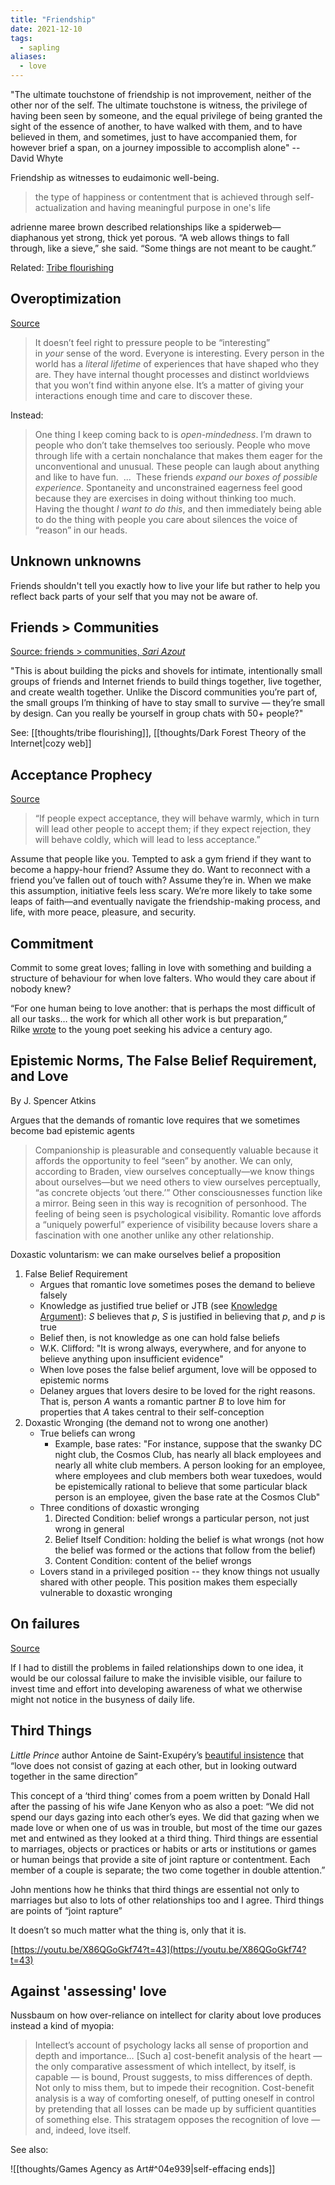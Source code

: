 ```yaml
---
title: "Friendship"
date: 2021-12-10
tags:
  - sapling
aliases:
  - love
---
```


"The ultimate touchstone of friendship is not improvement, neither of the other nor of the self. The ultimate touchstone is witness, the privilege of having been seen by someone, and the equal privilege of being granted the sight of the essence of another, to have walked with them, and to have believed in them, and sometimes, just to have accompanied them, for however brief a span, on a journey impossible to accomplish alone" -- David Whyte

Friendship as witnesses to eudaimonic well-being.

> the type of happiness or contentment that is achieved through self-actualization and having meaningful purpose in one's life

adrienne maree brown described relationships like a spiderweb—diaphanous yet strong, thick yet porous. “A web allows things to fall through, like a sieve,” she said. “Some things are not meant to be caught.”

Related: [Tribe flourishing](thoughts/tribe%20flourishing.md)

## Overoptimization

[Source](https://eliqian.substack.com/p/stop-trying-to-have-interesting-friends)

> It doesn’t feel right to pressure people to be “interesting” in *your* sense of the word. Everyone is interesting. Every person in the world has a *literal lifetime* of experiences that have shaped who they are. They have internal thought processes and distinct worldviews that you won’t find within anyone else. It’s a matter of giving your interactions enough time and care to discover these.

Instead:

> One thing I keep coming back to is *open-mindedness*. I’m drawn to people who don’t take themselves too seriously. People who move through life with a certain nonchalance that makes them eager for the unconventional and unusual. These people can laugh about anything and like to have fun.
>  ...
>  These friends *expand our boxes of possible experience*. Spontaneity and unconstrained eagerness feel good because they are exercises in doing without thinking too much. Having the thought *I want to do this*, and then immediately being able to do the thing with people you care about silences the voice of “reason” in our heads.

## Unknown unknowns

Friends shouldn't tell you exactly how to live your life but rather to help you reflect back parts of your self that you may not be aware of.

## Friends > Communities

[Source: friends > communities, _Sari Azout_](https://sariazout.substack.com/p/58-friends-communities)

"This is about building the picks and shovels for intimate, intentionally small groups of friends and Internet friends to build things together, live together, and create wealth together. Unlike the Discord communities you’re part of, the small groups I’m thinking of have to stay small to survive — they’re small by design. Can you really be yourself in group chats with 50+ people?"

See: [[thoughts/tribe flourishing]], [[thoughts/Dark Forest Theory of the Internet|cozy web]]

## Acceptance Prophecy

[Source](https://www.theatlantic.com/family/archive/2022/08/making-keeping-friends-attachment-theory-styles/671222/)

> “If people expect acceptance, they will behave warmly, which in turn will lead other people to accept them; if they expect rejection, they will behave coldly, which will lead to less acceptance.”

Assume that people like you. Tempted to ask a gym friend if they want to become a happy-hour friend? Assume they do. Want to reconnect with a friend you’ve fallen out of touch with? Assume they’re in. When we make this assumption, initiative feels less scary. We’re more likely to take some leaps of faith—and eventually navigate the friendship-making process, and life, with more peace, pleasure, and security.

## Commitment

Commit to some great loves; falling in love with something and building a structure of behaviour for when love falters. Who would they care about if nobody knew?

“For one human being to love another: that is perhaps the most difficult of all our tasks… the work for which all other work is but preparation,” Rilke [wrote](https://themarginalian.us2.list-manage.com/track/click?u=13eb080d8a315477042e0d5b1&id=03701c13af&e=c202dd4d40) to the young poet seeking his advice a century ago.

## Epistemic Norms, The False Belief Requirement, and Love

By J. Spencer Atkins

Argues that the demands of romantic love requires that we sometimes become bad epistemic agents

> Companionship is pleasurable and consequently valuable because it affords the opportunity to feel “seen” by another. We can only, according to Braden, view ourselves conceptually—we know things about ourselves—but we need others to view ourselves perceptually, “as concrete objects ‘out there.’” Other consciousnesses function like a mirror. Being seen in this way is recognition of personhood. The feeling of being seen is psychological visibility. Romantic love affords a “uniquely powerful” experience of visibility because lovers share a fascination with one another unlike any other relationship.

Doxastic voluntarism: we can make ourselves belief a proposition

1. False Belief Requirement
   - Argues that romantic love sometimes poses the demand to believe falsely
   - Knowledge as justified true belief or JTB (see [Knowledge Argument](thoughts/Knowledge%20Argument.md)): $S$ believes that $p$, $S$ is justified in believing that $p$, and $p$ is true
   - Belief then, is not knowledge as one can hold false beliefs
   - W.K. Clifford: "It is wrong always, everywhere, and for anyone to believe anything upon insufficient evidence"
   - When love poses the false belief argument, love will be opposed to epistemic norms
   - Delaney argues that lovers desire to be loved for the right reasons. That is, person $A$ wants a romantic partner $B$ to love him for properties that $A$ takes central to their self-conception
2. Doxastic Wronging (the demand not to wrong one another)
   - True beliefs can wrong
     - Example, base rates: "For instance, suppose that the swanky DC night club, the Cosmos Club, has nearly all black employees and nearly all white club members. A person looking for an employee, where employees and club members both wear tuxedoes, would be epistemically rational to believe that some particular black person is an employee, given the base rate at the Cosmos Club"
   - Three conditions of doxastic wronging
     1. Directed Condition: belief wrongs a particular person, not just wrong in general
     2. Belief Itself Condition: holding the belief is what wrongs (not how the belief was formed or the actions that follow from the belief)
     3. Content Condition: content of the belief wrongs
   - Lovers stand in a privileged position -- they know things not usually shared with other people. This position makes them especially vulnerable to doxastic wronging

## On failures

[Source](https://web.archive.org/web/20220413143253/https://www.theatlantic.com/family/archive/2022/04/marriage-problems-fight-dishes/629526/)

If I had to distill the problems in failed relationships down to one idea, it would be our colossal failure to make the invisible visible, our failure to invest time and effort into developing awareness of what we otherwise might not notice in the busyness of daily life.

## Third Things

_Little Prince_ author Antoine de Saint-Exupéry’s [beautiful insistence](https://www.themarginalian.org/2013/01/01/what-is-love/) that “love does not consist of gazing at each other, but in looking outward together in the same direction”

This concept of a ‘third thing’ comes from a poem written by Donald Hall after the passing of his wife Jane Kenyon who as also a poet: “We did not spend our days gazing into each other’s eyes. We did that gazing when we made love or when one of us was in trouble, but most of the time our gazes met and entwined as they looked at a third thing. Third things are essential to marriages, objects or practices or habits or arts or institutions or games or human beings that provide a site of joint rapture or contentment. Each member of a couple is separate; the two come together in double attention.”

John mentions how he thinks that third things are essential not only to marriages but also to lots of other relationships too and I agree. Third things are points of “joint rapture”

It doesn’t so much matter what the thing is, only that it is.

[https://youtu.be/X86QGoGkf74?t=43](https://youtu.be/X86QGoGkf74?t=43)

## Against 'assessing' love

Nussbaum on how over-reliance on intellect for clarity about love produces instead a kind of myopia:

> Intellect’s account of psychology lacks all sense of proportion and depth and importance… [Such a] cost-benefit analysis of the heart — the only comparative assessment of which intellect, by itself, is capable — is bound, Proust suggests, to miss differences of depth. Not only to miss them, but to impede their recognition. Cost-benefit analysis is a way of comforting oneself, of putting oneself in control by pretending that all losses can be made up by sufficient quantities of something else. This stratagem opposes the recognition of love — and, indeed, love itself.

See also: 

![[thoughts/Games Agency as Art#^04e939|self-effacing ends]]